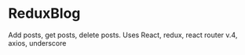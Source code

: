 # ReduxBlog
Add posts, get posts, delete posts.
Uses React, redux, react router v.4, axios, underscore
```
